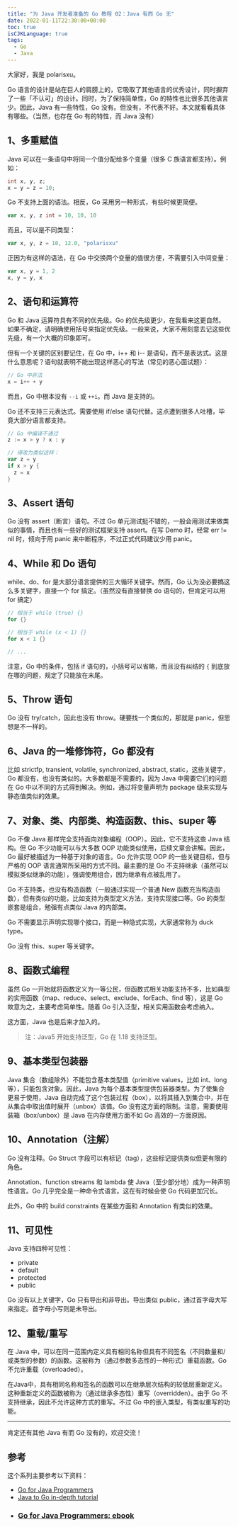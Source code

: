 ```yaml
---
title: "为 Java 开发者准备的 Go 教程 02：Java 有而 Go 无"
date: 2022-01-11T22:30:00+08:00
toc: true
isCJKLanguage: true
tags: 
  - Go
  - Java
---
```


大家好，我是 polarisxu。

Go 语言的设计是站在巨人的肩膀上的，它吸取了其他语言的优秀设计，同时摒弃了一些「不认可」的设计。同时，为了保持简单性，Go 的特性也比很多其他语言少。因此，Java 有一些特性，Go 没有。但没有，不代表不好。本文就看看具体有哪些。（当然，也存在 Go 有的特性，而 Java 没有）

## 1、多重赋值

Java 可以在一条语句中将同一个值分配给多个变量（很多 C 族语言都支持）。例如：

```java
int x, y, z;
x = y = z = 10;
```

Go 不支持上面的语法。相反，Go 采用另一种形式，有些时候更简便。

```go
var x, y, z int = 10, 10, 10
```

而且，可以是不同类型：

```go
var x, y, z = 10, 12.0, "polarisxu"
```

正因为有这样的语法，在 Go 中交换两个变量的值很方便，不需要引入中间变量：

```go
var x, y = 1, 2
x, y = y, x
```

## 2、语句和运算符

Go 和 Java 运算符具有不同的优先级。Go 的优先级更少，在我看来这更自然。如果不确定，请明确使用括号来指定优先级。一般来说，大家不用刻意去记这些优先级，有一个大概的印象即可。

但有一个关键的区别要记住，在 Go 中，i++ 和 i-- 是语句，而不是表达式。这是什么意思呢？语句就表明不能出现这样恶心的写法（常见的恶心面试题）：

```go
// Go 中非法
x = i++ + y
```

而且，Go 中根本没有 `--i` 或 `++i`。而 Java 是支持的。

Go 还不支持三元表达式。需要使用 if/else 语句代替。这点遭到很多人吐槽，毕竟大部分语言都支持。

```go
// Go 中编译不通过
z := x > y ? x : y

// 得改为类似这样：
var z = y
if x > y {
  z = x
}
```

## 3、Assert 语句

Go 没有 assert（断言）语句。不过 Go 单元测试挺不错的，一般会用测试来做类似的事情，而且也有一些好的测试框架支持 assert。在写 Demo 时，经常 err != nil 时，倾向于用 panic 来中断程序，不过正式代码建议少用 panic。

## 4、While 和 Do 语句

while、do、for 是大部分语言提供的三大循环关键字。然而，Go 认为没必要搞这么多关键字，直接一个 for 搞定。（虽然没有直接替换 do 语句的，但肯定可以用 for 搞定）

```go
// 相当于 while (true) {}
for {}

// 相当于 while (x < 1) {}
for x < 1 {}

// ...
```

注意，Go 中的条件，包括 if 语句的，小括号可以省略，而且没有纠结的 `{` 到底放在哪的问题，规定了只能放在末尾。

## 5、Throw 语句

Go 没有 try/catch，因此也没有 throw。硬要找一个类似的，那就是 panic，但思想是不一样的。

## 6、Java 的一堆修饰符，Go 都没有

比如 strictfp, transient, volatile, synchronized, abstract, static，这些关键字，Go 都没有，也没有类似的。大多数都是不需要的，因为 Java 中需要它们的问题在 Go 中以不同的方式得到解决。例如，通过将变量声明为 package 级来实现与静态值类似的效果。

## 7、对象、类、内部类、构造函数、this、super 等

Go 不像 Java 那样完全支持面向对象编程（OOP）。因此，它不支持这些 Java 结构。但 Go 不少功能可以与大多数 OOP 功能类似使用，后续文章会讲解。因此，Go 最好被描述为一种基于对象的语言。Go 允许实现 OOP 的一些关键目标，但与严格的 OOP 语言通常所采用的方式不同。最主要的是 Go 不支持继承（虽然可以模拟类似继承的功能），强调使用组合，因为继承有点被乱用了。

Go 不支持类，也没有构造函数（一般通过实现一个普通 New 函数充当构造函数），但有类似的功能，比如支持为类型定义方法，支持实现接口等。Go 的类型嵌套是组合，勉强有点类似 Java 的内部类。

Go 不需要显示声明实现哪个接口，而是一种隐式实现，大家通常称为 duck type。

Go 没有 this、super 等关键字。

## 8、函数式编程

虽然 Go 一开始就将函数定义为一等公民，但函数式相关功能支持不多，比如典型的实用函数（map、reduce、select、exclude、forEach、find 等），这是 Go 故意为之，主要考虑简单性。随着 Go 引入泛型，相关实用函数会考虑纳入。

这方面，Java 也是后来才加入的。

> 注：Java5 开始支持泛型，Go 在 1.18 支持泛型。

## 9、基本类型包装器

Java 集合（数组除外）不能包含基本类型值（primitive values，比如 int、long 等），只能包含对象。因此，Java 为每个基本类型提供包装器类型。为了使集合更易于使用，Java 自动完成了这个包装过程（box），以将其插入到集合中，并在从集合中取出值时展开（unbox）该值。Go 没有这方面的限制。注意，需要使用装箱（box/unbox）是 Java 在内存使用方面不如 Go 高效的一方面原因。

## 10、Annotation（注解）

Go 没有注释。Go Struct 字段可以有标记（tag），这些标记提供类似但更有限的角色。

Annotation、function streams 和 lambda 使 Java（至少部分地）成为一种声明性语言。Go 几乎完全是一种命令式语言。这在有时候会使 Go 代码更加冗长。

此外，Go 中的 build constraints 在某些方面和 Annotation 有类似的效果。

## 11、可见性

Java 支持四种可见性：

- private
- default
- protected
- public

Go 没有以上关键字，Go 只有导出和非导出。导出类似 public，通过首字母大写来指定。首字母小写则是未导出。

## 12、重载/重写

在 Java 中，可以在同一范围内定义具有相同名称但具有不同签名（不同数量和/或类型的参数）的函数。这被称为（通过参数多态性的一种形式）重载函数。Go 不允许重载（overloaded）。

在Java中，具有相同名称和签名的函数可以在继承层次结构的较低层重新定义。这种重新定义的函数被称为（通过继承多态性）重写（overridden）。由于 Go 不支持继承，因此不允许这种方式的重写。不过 Go 中的嵌入类型，有类似重写的功能。

---

肯定还有其他 Java 有而 Go 没有的，欢迎交流！

## 参考

这个系列主要参考以下资料：

- [Go for Java Programmers](https://talks.golang.org/2015/go-for-java-programmers.slide)
- [Java to Go in-depth tutorial](https://yourbasic.org/golang/go-java-tutorial/)
- ### [Go for Java Programmers: ebook](https://www.oreilly.com/library/view/go-for-java/9781484271995/)

